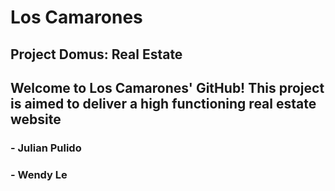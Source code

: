 # Los Camarones
## Project Domus: Real Estate

## Welcome to Los Camarones' GitHub! This project is aimed to deliver a high functioning real estate website

###  - Julian Pulido
### -  Wendy Le
